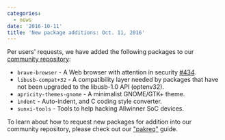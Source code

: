 ```yaml
---
categories:
  - news
date: '2016-10-11'
title: 'New package additions: Oct. 11, 2016'
---
```



Per users' requests, we have added the following packages to our [community repository](https://repo.aosc.io/):

- `brave-browser` - A Web browser with attention in security [#434](https://github.com/AOSC-Dev/aosc-os-abbs/issues/434).
- `libusb-compat+32` - A compatibility layer needed by packages that have not been upgraded to the libusb-1.0 API (optenv32).
- `apricity-themes-gnome` - A minimalist GNOME/GTK+ theme.
- `indent` - Auto-indent, and C coding style converter.
- `sunxi-tools` - Tools to help hacking Allwinner SoC devices.

To learn about how to request new packages for addition into our community repository, please check out our ["pakreq"](https://github.com/AOSC-Dev/aosc-os-abbs/blob/staging/CONTRIBUTING.md#hey-i-need-a-new-package) guide.